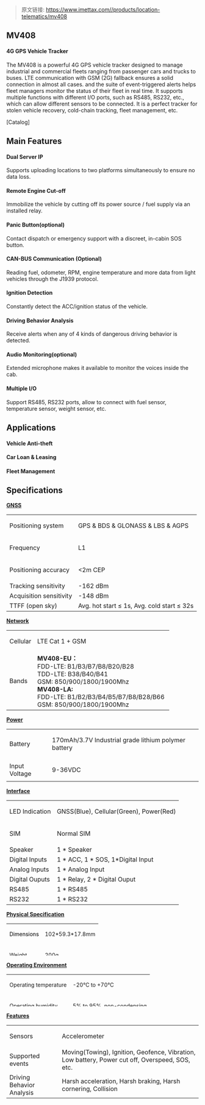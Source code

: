 > 原文链接: <https://www.imettax.com//products/location-telematics/mv408> 

 ## MV408

#### 4G GPS Vehicle Tracker 

The MV408 is a powerful 4G GPS vehicle tracker designed to manage industrial and commercial fleets ranging from passenger cars and trucks to buses. LTE communication with GSM (2G) fallback ensures a solid connection in almost all cases. and the suite of event-triggered alerts helps fleet managers monitor the status of their fleet in real time. It supports multiple functions with different I/O ports, such as RS485, RS232, etc., which can allow different sensors to be connected. It is a perfect tracker for stolen vehicle recovery, cold-chain tracking, fleet management, etc.  

[Catalog]

## Main Features

#### Dual Server IP  

Supports uploading locations to two platforms simultaneously to ensure no data loss.  

#### Remote Engine Cut-off  

Immobilize the vehicle by cutting off its power source / fuel supply via an installed relay. 

#### Panic Button(optional)  

Contact dispatch or emergency support with a discreet, in-cabin SOS button. 

#### CAN-BUS Communication (Optional)  

Reading fuel, odometer, RPM, engine temperature and more data from light vehicles through the J1939 protocol.  

#### Ignition Detection  

Constantly detect the ACC/ignition status of the vehicle.  

#### Driving Behavior Analysis  

Receive alerts when any of 4 kinds of dangerous driving behavior is detected.  

#### Audio Monitoring(optional)  

Extended microphone makes it available to monitor the voices inside the cab.  

#### Multiple I/O  

Support RS485, RS232 ports, allow to connect with fuel sensor, temperature sensor, weight sensor, etc.

## Applications



#### Vehicle Anti-theft  



#### Car Loan & Leasing


#### Fleet Management

## Specifications

[**GNSS**](#)

<table class="table table-bordered o_table"><tbody><tr><td><p><span>Positioning system</span><br></p></td><td><p><span>GPS &amp; BDS &amp; GLONASS &amp; LBS&nbsp;&amp; AGPS</span><br></p></td></tr><tr><td><p><span>Frequency</span><br></p></td><td><p><span>L1</span><br></p></td></tr><tr><td><p><span><span>Positioning accuracy</span></span><br></p></td><td><p><span>&lt;2m CEP</span><br></p></td></tr><tr><td><span>Tracking sensitivity</span><br></td><td><span>-162 dBm</span><br></td></tr><tr><td><span>Acquisition sensitivity</span><br></td><td><span>-148 dBm</span></td></tr><tr><td><span>TTFF (open sky)</span><br></td><td><span>Avg. hot start ≤ 1s,&nbsp;Avg. cold start ≤ 32s</span><br></td></tr></tbody></table>

[**Network**](#)

<table class="table table-bordered o_table"><tbody><tr><td><p><span>Cellular</span><br></p></td><td><p><span>LTE&nbsp;Cat 1 +&nbsp;GSM</span><br></p></td></tr><tr><td><p><span>Bands</span><br></p></td><td><span><strong>MV408-EU：</strong></span><br><span>FDD-LTE: B1/B3/B7/B8/B20/B28&nbsp;</span><br><span>TDD-LTE: B38/B40/B41&nbsp;</span><br><span>GSM: 850/900/1800/1900Mhz&nbsp;</span><br><span><strong>MV408-LA:</strong></span><br><span>FDD-LTE: B1/B2/B3/B4/B5/B7/B8/B28/B66&nbsp;</span><br><span>GSM: 850/900/1800/1900Mhz</span><br></td></tr></tbody></table>

[**Power**](#)  

<table class="table table-bordered o_table"><tbody><tr><td><p><span>Battery</span><br></p></td><td><p><span>170mAh/3.7V Industrial grade lithium polymer battery</span><br></p></td></tr><tr><td><span>Input Voltage</span><br></td><td><p><span>9-36VDC</span><br></p></td></tr></tbody></table>

[**Interface**](#)  

<table class="table table-bordered o_table"><tbody><tr><td><p><span>LED Indication</span><br></p></td><td><p><span>GNSS(Blue), Cellular(Green), Power(Red)</span><br></p></td></tr><tr><td><p><span>SIM</span></p></td><td><p><span>Normal SIM</span><br></p></td></tr><tr><td><span>Speaker</span></td><td><span>1 * Speaker</span></td></tr><tr><td><span>Digital Inputs</span><br></td><td><span>1 * ACC, 1 * SOS, 1*Digital Input</span><br></td></tr><tr><td><span>Analog Inputs</span></td><td><span>1 * Analog Input</span></td></tr><tr><td><span>Digital Ouputs</span></td><td><span>1 * Relay, 2&nbsp;* Digital Ouput</span></td></tr><tr><td><span>RS485</span></td><td><span>1 * RS485</span></td></tr><tr><td><span>RS232</span></td><td><span>1 * RS232</span></td></tr></tbody></table>


[**Physical Specification**](#)  

<table class="table table-bordered o_table" style="height: 84.3281px;"><tbody><tr style="height: 42.3281px;"><td><p><span style="color: rgb(0, 0, 0); font-size: 14px;">Dimensions</span><br></p></td><td><p><font><span style="font-size: 14px;">102*59.3*17.8mm</span></font><br></p></td></tr><tr style="height: 35px;"><td><p><span style="font-size: 14px;">Weight</span><br></p></td><td><p><span style="font-size: 14px;">200g</span><br></p></td></tr></tbody></table>

[**Operating Environment**](#)  

<table class="table table-bordered o_table" style="height: 84.3281px;"><tbody><tr style="height: 42.3281px;"><td><p><span style="font-size: 14px;">Operating temperature</span><br></p></td><td><p><font><span style="font-size: 14px;">-20</span><font><span style="font-size: 14px;">℃</span></font><span style="font-size: 14px;">&nbsp;to +70</span><font><span style="font-size: 14px;">℃</span></font></font><span style="font-size: 14px;"></span><br></p></td></tr><tr style="height: 35px;"><td><p><span style="font-size: 14px;"><font>Operating</font>&nbsp;humidity</span><br></p></td><td><p><span style="font-size: 14px;">5% to 95%, non-condensing</span><br></p></td></tr></tbody></table>


[**Features**](#)  

<table class="table table-bordered o_table"><tbody><tr><td><p><span>Sensors</span></p></td><td><p><span><span><span>Accelerometer</span></span></span><span></span><br></p></td></tr><tr><td><span>Supported events</span><br></td><td><span>Moving(Towing), Ignition, Geofence, Vibration, Low battery, Power cut off, Overspeed, SOS, etc.</span><br></td></tr><tr><td><span>Driving Behavior Analysis</span></td><td><span>Harsh acceleration, Harsh braking, Harsh cornering, Collision</span><br></td></tr></tbody></table>